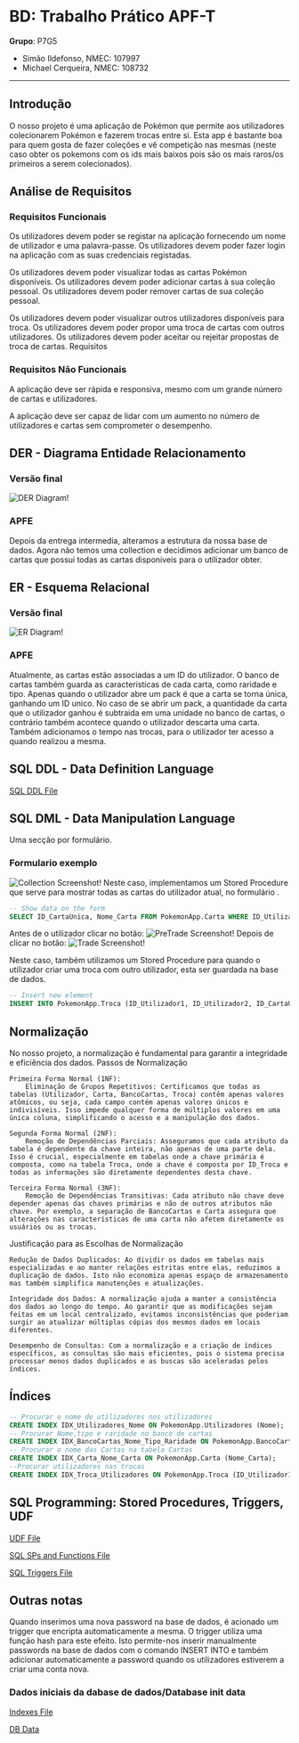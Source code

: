 # BD: Trabalho Prático APF-T

**Grupo**: P7G5
- Simão Ildefonso, NMEC: 107997
- Michael Cerqueira, NMEC: 108732


---
## Introdução
 
O nosso projeto é uma aplicação de Pokémon que permite aos utilizadores colecionarem Pokémon e fazerem trocas entre si. Esta app é bastante boa para quem gosta de fazer coleções e vê competição nas mesmas (neste caso obter os pokemons com os ids mais baixos pois são os mais raros/os primeiros a serem colecionados).

## ​Análise de Requisitos

### Requisitos Funcionais

Os utilizadores devem poder se registar na aplicação fornecendo um nome de utilizador e uma palavra-passe.
Os utilizadores devem poder fazer login na aplicação com as suas credenciais registadas.


Os utilizadores devem poder visualizar todas as cartas Pokémon disponíveis.
Os utilizadores devem poder adicionar cartas à sua coleção pessoal.
Os utilizadores devem poder remover cartas de sua coleção pessoal.


Os utilizadores devem poder visualizar outros utilizadores disponíveis para troca.
Os utilizadores devem poder propor uma troca de cartas com outros utilizadores.
Os utilizadores devem poder aceitar ou rejeitar propostas de troca de cartas.
Requisitos 
### Requisitos Não Funcionais 


A aplicação deve ser rápida e responsiva, mesmo com um grande número de cartas e utilizadores.


A aplicação deve ser capaz de lidar com um aumento no número de utilizadores e cartas sem comprometer o desempenho.

## DER - Diagrama Entidade Relacionamento

### Versão final

![DER Diagram!](./diagrams/DER.png "DER")

### APFE 

Depois da entrega intermedia, alteramos a estrutura da nossa base de dados. Agora não temos uma collection e decidimos adicionar um banco de cartas que possui todas as cartas disponíveis para o utilizador obter.

## ER - Esquema Relacional

### Versão final

![ER Diagram!](./diagrams/ER.png "ER")

### APFE

Atualmente, as cartas estão associadas a um ID do utilizador. O banco de cartas também guarda as características de cada carta, como raridade e tipo. Apenas quando o utilizador abre um pack é que a carta se torna única, ganhando um ID unico. No caso de se abrir um pack, a quantidade da carta que o utilizador ganhou é subtraida em uma unidade no banco de cartas, o contrário também acontece quando o utilizador descarta uma carta.
Também adicionamos o tempo nas trocas, para o utilizador ter acesso a quando realizou a mesma.

## ​SQL DDL - Data Definition Language

[SQL DDL File](sql/01_ddl.sql "SQLFileQuestion")

## SQL DML - Data Manipulation Language

Uma secção por formulário.


### Formulario exemplo

![Collection Screenshot!](./screenshots/Collection.png "Collection")
Neste caso, implementamos um Stored Procedure que serve para mostrar todas as cartas do utilizador atual, no formulário .

```sql
-- Show data on the form
SELECT ID_CartaUnica, Nome_Carta FROM PokemonApp.Carta WHERE ID_Utilizador = @UserID;
```
Antes de o utilizador clicar no botão:
![PreTrade Screenshot!](./screenshots/PreTrade.png "PreTrade")
Depois de clicar no botão:
![Trade Screenshot!](./screenshots/Trade.png "Trade")

Neste caso, também utilizamos um Stored Procedure para quando o utilizador criar uma troca com outro utilizador, esta ser guardada na base de dados. 
```sql
-- Insert new element
INSERT INTO PokemonApp.Troca (ID_Utilizador1, ID_Utilizador2, ID_CartaUnica1, ID_CartaUnica2, Estado_Troca, Tempo)
```



## Normalização

No nosso projeto, a normalização é fundamental para garantir a integridade e eficiência dos dados.
Passos de Normalização

    Primeira Forma Normal (1NF):
        Eliminação de Grupos Repetitivos: Certificamos que todas as tabelas (Utilizador, Carta, BancoCartas, Troca) contêm apenas valores atômicos, ou seja, cada campo contém apenas valores únicos e indivisíveis. Isso impede qualquer forma de múltiplos valores em uma única coluna, simplificando o acesso e a manipulação dos dados.

    Segunda Forma Normal (2NF):
        Remoção de Dependências Parciais: Asseguramos que cada atributo da tabela é dependente da chave inteira, não apenas de uma parte dela. Isso é crucial, especialmente em tabelas onde a chave primária é composta, como na tabela Troca, onde a chave é composta por ID_Troca e todas as informações são diretamente dependentes desta chave.

    Terceira Forma Normal (3NF):
        Remoção de Dependências Transitivas: Cada atributo não chave deve depender apenas das chaves primárias e não de outros atributos não chave. Por exemplo, a separação de BancoCartas e Carta assegura que alterações nas características de uma carta não afetem diretamente os usuários ou as trocas.

Justificação para as Escolhas de Normalização

    Redução de Dados Duplicados: Ao dividir os dados em tabelas mais especializadas e ao manter relações estritas entre elas, reduzimos a duplicação de dados. Isto não economiza apenas espaço de armazenamento mas também simplifica manutenções e atualizações.

    Integridade dos Dados: A normalização ajuda a manter a consistência dos dados ao longo do tempo. Ao garantir que as modificações sejam feitas em um local centralizado, evitamos inconsistências que poderiam surgir ao atualizar múltiplas cópias dos mesmos dados em locais diferentes.

    Desempenho de Consultas: Com a normalização e a criação de índices específicos, as consultas são mais eficientes, pois o sistema precisa processar menos dados duplicados e as buscas são aceleradas pelos índices.
    
## Índices

```sql
-- Procurar o nome de utilizadores nos utilizadores 
CREATE INDEX IDX_Utilizadores_Nome ON PokemonApp.Utilizadores (Nome);
-- Procurar Nome,tipo e raridade no banco de cartas
CREATE INDEX IDX_BancoCartas_Nome_Tipo_Raridade ON PokemonApp.BancoCartas (Nome_Carta, Tipo, Raridade);
-- Procurar o nome das Cartas na tabela Cartas
CREATE INDEX IDX_Carta_Nome_Carta ON PokemonApp.Carta (Nome_Carta);
--Procurar utilizadores nas trocas
CREATE INDEX IDX_Troca_Utilizadores ON PokemonApp.Troca (ID_Utilizador1, ID_Utilizador2);
```

## SQL Programming: Stored Procedures, Triggers, UDF
[UDF File](sql/02_UDF.sql "SQLFileQuestion")

[SQL SPs and Functions File](sql/03_sp_functions.sql "SQLFileQuestion")

[SQL Triggers File](sql/04_triggers.sql "SQLFileQuestion")


## Outras notas
Quando inserimos uma nova password na base de dados, é acionado um trigger que encripta automaticamente a mesma. O trigger utiliza uma função hash para este efeito. Isto permite-nos inserir manualmente passwords na base de dados com o comando INSERT INTO e também adicionar automaticamente a password quando os utilizadores estiverem a criar uma conta nova.

### Dados iniciais da dabase de dados/Database init data

[Indexes File](sql/01_ddl.sql "SQLFileQuestion")

[DB Data](sql/05_db_init.sql "SQLFileQuestion")





 